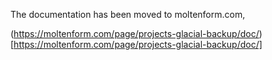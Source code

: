 
The documentation has been moved to moltenform.com,

(https://moltenform.com/page/projects-glacial-backup/doc/)[https://moltenform.com/page/projects-glacial-backup/doc/]
